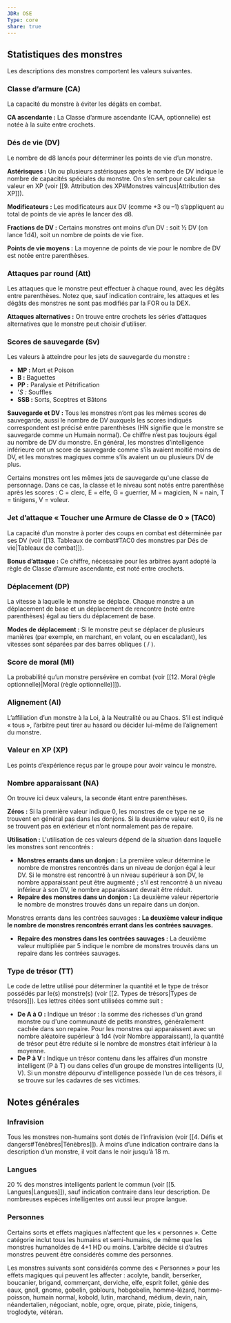```yaml
---
JDR: OSE
Type: core
share: true
---
```


## Statistiques des monstres

Les descriptions des monstres comportent les valeurs suivantes.

### Classe d’armure (CA)

La capacité du monstre à éviter les dégâts en combat.

**CA ascendante :** La Classe d’armure ascendante (CAA, optionnelle) est notée à la suite entre crochets.

### Dés de vie (DV)

Le nombre de d8 lancés pour déterminer les points de vie d’un monstre.

**Astérisques :** Un ou plusieurs astérisques après le nombre de DV indique le nombre de capacités spéciales du monstre. On s’en sert pour calculer sa valeur en XP (voir [[9. Attribution des XP#Monstres vaincus|Attribution des XP]]).

**Modificateurs :** Les modificateurs aux DV (comme +3 ou –1) s’appliquent au total de points de vie après le lancer des d8.

**Fractions de DV :** Certains monstres ont moins d’un DV : soit ½ DV (on lance 1d4), soit un nombre de points de vie fixe.

**Points de vie moyens :** La moyenne de points de vie pour le nombre de DV est notée entre parenthèses.

### Attaques par round (Att)

Les attaques que le monstre peut effectuer à chaque round, avec les dégâts entre parenthèses. Notez que, sauf indication contraire, les attaques et les dégâts des monstres ne sont pas modifiés par la FOR ou la DEX.

**Attaques alternatives :** On trouve entre crochets les séries d’attaques alternatives que le monstre peut choisir d’utiliser.

### Scores de sauvegarde (Sv)

Les valeurs à atteindre pour les jets de sauvegarde du monstre :

- **MP :** Mort et Poison
- **B :** Baguettes
- **PP :** Paralysie et Pétrification
- '_S :_ Souffles
- **SSB :** Sorts, Sceptres et Bâtons

**Sauvegarde et DV :** Tous les monstres n’ont pas les mêmes scores de sauvegarde, aussi le nombre de DV auxquels les scores indiqués correspondent est précisé entre parenthèses (HN signifie que le monstre se sauvegarde comme un Humain normal). Ce chiffre n’est pas toujours égal au nombre de DV du monstre. En général, les monstres d’intelligence inférieure ont un score de sauvegarde comme s’ils avaient moitié moins de DV, et les monstres magiques comme s’ils avaient un ou plusieurs DV de plus.

Certains monstres ont les mêmes jets de sauvegarde qu'une classe de personnage. Dans ce cas, la classe et le niveau sont notés entre parenthèse après les scores : C = clerc, E = elfe, G = guerrier, M = magicien, N = nain, T = tinigens, V = voleur.

### Jet d’attaque « Toucher une Armure de Classe de 0 » (TAC0)

La capacité d’un monstre à porter des coups en combat est déterminée par ses DV (voir [[13. Tableaux de combat#TAC0 des monstres par Dés de vie|Tableaux de combat]]).

**Bonus d’attaque :** Ce chiffre, nécessaire pour les arbitres ayant adopté la règle de Classe d’armure ascendante, est noté entre crochets.

### Déplacement (DP)

La vitesse à laquelle le monstre se déplace. Chaque monstre a un déplacement de base et un déplacement de rencontre (noté entre parenthèses) égal au tiers du déplacement de base.

**Modes de déplacement :** Si le monstre peut se déplacer de plusieurs manières (par exemple, en marchant, en volant, ou en escaladant), les vitesses sont séparées par des barres obliques ( / ).

### Score de moral (Ml)

La probabilité qu’un monstre persévère en combat (voir [[12. Moral (règle optionnelle)|Moral (règle optionnelle)]]).

### Alignement (Al)

L’affiliation d’un monstre à la Loi, à la Neutralité ou au Chaos. S’il est indiqué « tous », l’arbitre peut tirer au hasard ou décider lui-même de l’alignement du monstre.

### Valeur en XP (XP)

Les points d’expérience reçus par le groupe pour avoir vaincu le monstre.

### Nombre apparaissant (NA)

On trouve ici deux valeurs, la seconde étant entre parenthèses.

**Zéros :** Si la première valeur indique 0, les monstres de ce type ne se trouvent en général pas dans les donjons. Si la deuxième valeur est 0, ils ne se trouvent pas en extérieur et n’ont normalement pas de repaire.

**Utilisation :** L'utilisation de ces valeurs dépend de la situation dans laquelle les monstres sont rencontrés :

- **Monstres errants dans un donjon :** La première valeur détermine le nombre de monstres rencontrés dans un niveau de donjon égal à leur DV. Si le monstre est rencontré à un niveau supérieur à son DV, le nombre apparaissant peut être augmenté ; s'il est rencontré à un niveau inférieur à son DV, le nombre apparaissant devrait être réduit.
- **Repaire des monstres dans un donjon :** La deuxième valeur répertorie le nombre de monstres trouvés dans un repaire dans un donjon.

Monstres errants dans les contrées sauvages : **La deuxième valeur indique le nombre de monstres rencontrés errant dans les contrées sauvages.**

- **Repaire des monstres dans les contrées sauvages :** La deuxième valeur multipliée par 5 indique le nombre de monstres trouvés dans un repaire dans les contrées sauvages.

### Type de trésor (TT)

Le code de lettre utilisé pour déterminer la quantité et le type de trésor possédés par le(s) monstre(s) (voir [[2. Types de trésors|Types de trésors]]). Les lettres citées sont utilisées comme suit :

- **De A à O :** Indique un trésor : la somme des richesses d'un grand monstre ou d'une communauté de petits monstres, généralement cachée dans son repaire. Pour les monstres qui apparaissent avec un nombre aléatoire supérieur à 1d4 (voir Nombre apparaissant), la quantité de trésor peut être réduite si le nombre de monstres était inférieur à la moyenne.
- **De P à V :** Indique un trésor contenu dans les affaires d’un monstre intelligent (P à T) ou dans celles d’un groupe de monstres intelligents (U, V). Si un monstre dépourvu d’intelligence possède l’un de ces trésors, il se trouve sur les cadavres de ses victimes.

## Notes générales

### Infravision

Tous les monstres non-humains sont dotés de l’infravision (voir [[4. Défis et dangers#Ténèbres|Ténèbres]]). À moins d’une indication contraire dans la description d’un monstre, il voit dans le noir jusqu’à 18 m.

### Langues

20 % des monstres intelligents parlent le commun (voir [[5. Langues|Langues]]), sauf indication contraire dans leur description. De nombreuses espèces intelligentes ont aussi leur propre langue.

### Personnes

Certains sorts et effets magiques n’affectent que les « personnes ». Cette catégorie inclut tous les humains et semi-humains, de même que les monstres humanoïdes de 4+1 HD ou moins. L’arbitre décide si d’autres monstres peuvent être considérés comme des personnes.

Les monstres suivants sont considérés comme des « Personnes » pour les effets magiques qui peuvent les affecter : acolyte, bandit, berserker, boucanier, brigand, commerçant, derviche, elfe, esprit follet, génie des eaux, gnoll, gnome, gobelin, goblours, hobgobelin, homme-lézard, homme-poisson, humain normal, kobold, lutin, marchand, médium, devin, nain, néandertalien, négociant, noble, ogre, orque, pirate, pixie, tinigens, troglodyte, vétéran.